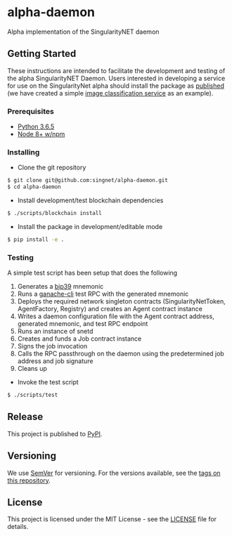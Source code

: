 # alpha-daemon

Alpha implementation of the SingularityNET daemon

## Getting Started

These instructions are intended to facilitate the development and testing of the alpha SingularityNET Daemon. Users
interested in developing a service for use on the SingularityNet alpha should install the package as
[published](#release) (we have created a simple
[image classification service](https://github.com/singnet/alpha-service-example) as an example).

### Prerequisites

* [Python 3.6.5](https://www.python.org/downloads/release/python-365/)
* [Node 8+ w/npm](https://nodejs.org/en/download/)

### Installing

* Clone the git repository
```bash
$ git clone git@github.com:singnet/alpha-daemon.git
$ cd alpha-daemon
```

* Install development/test blockchain dependencies
```bash
$ ./scripts/blockchain install
```

* Install the package in development/editable mode
```bash
$ pip install -e .
```

### Testing

A simple test script has been setup that does the following
1. Generates a [bip39](https://github.com/bitcoin/bips/blob/master/bip-0039.mediawiki) mnemonic
2. Runs a [ganache-cli](https://github.com/trufflesuite/ganache-cli) test RPC with the generated mnemonic
3. Deploys the required network singleton contracts (SingularityNetToken, AgentFactory, Registry) and
creates an Agent contract instance
4. Writes a daemon configuration file with the Agent contract address, generated mnemonic, and test RPC endpoint
5. Runs an instance of snetd
6. Creates and funds a Job contract instance
7. Signs the job invocation
8. Calls the RPC passthrough on the daemon using the predetermined job address and job signature
9. Cleans up

* Invoke the test script
```bash
$ ./scripts/test
```

## Release

This project is published to [PyPI](https://pypi.org/project/snetd-alpha/).

## Versioning

We use [SemVer](http://semver.org/) for versioning. For the versions available, see the
[tags on this repository](https://github.com/singnet/alpha-daemon/tags). 

## License

This project is licensed under the MIT License - see the
[LICENSE](https://github.com/singnet/alpha-daemon/blob/master/LICENSE) file for details.
